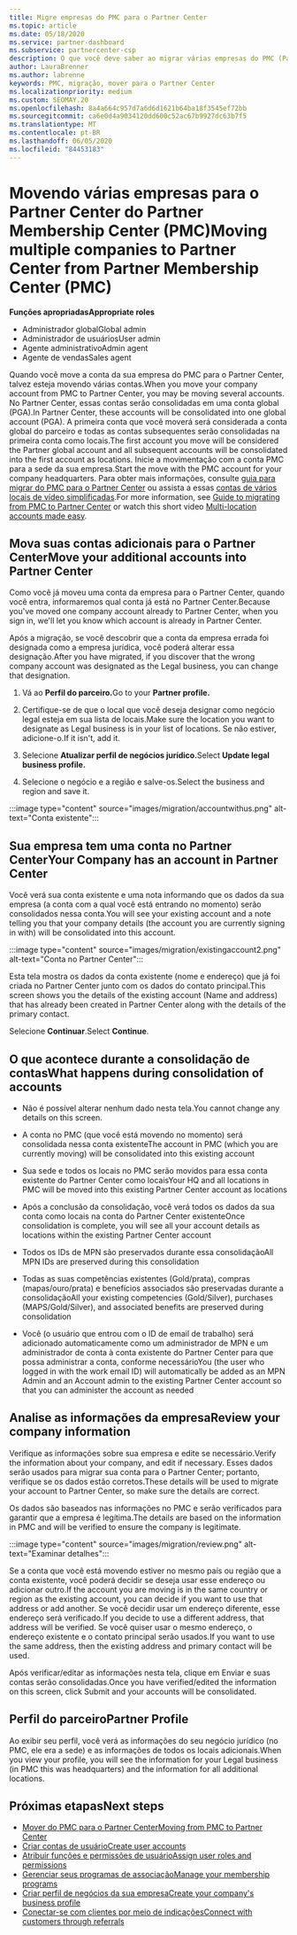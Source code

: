 ```yaml
---
title: Migre empresas do PMC para o Partner Center
ms.topic: article
ms.date: 05/18/2020
ms.service: partner-dashboard
ms.subservice: partnercenter-csp
description: O que você deve saber ao migrar várias empresas do PMC (Partner Membership Center) para o Partner Center e consolidá-las em uma conta global de parceiro.
author: LauraBrenner
ms.author: labrenne
keywords: PMC, migração, mover para o Partner Center
ms.localizationpriority: medium
ms.custom: SEOMAY.20
ms.openlocfilehash: 8a4a664c957d7a6d6d1621b64ba18f3545ef72bb
ms.sourcegitcommit: ca6e0d4a9034120dd600c52ac67b9927dc63b7f5
ms.translationtype: MT
ms.contentlocale: pt-BR
ms.lasthandoff: 06/05/2020
ms.locfileid: "84453183"
---
```

# <a name="moving-multiple-companies-to-partner-center-from-partner-membership-center-pmc"></a><span data-ttu-id="6b79f-104">Movendo várias empresas para o Partner Center do Partner Membership Center (PMC)</span><span class="sxs-lookup"><span data-stu-id="6b79f-104">Moving multiple companies to Partner Center from Partner Membership Center (PMC)</span></span>

<span data-ttu-id="6b79f-105">**Funções apropriadas**</span><span class="sxs-lookup"><span data-stu-id="6b79f-105">**Appropriate roles**</span></span>

- <span data-ttu-id="6b79f-106">Administrador global</span><span class="sxs-lookup"><span data-stu-id="6b79f-106">Global admin</span></span>
- <span data-ttu-id="6b79f-107">Administrador de usuários</span><span class="sxs-lookup"><span data-stu-id="6b79f-107">User admin</span></span>
- <span data-ttu-id="6b79f-108">Agente administrativo</span><span class="sxs-lookup"><span data-stu-id="6b79f-108">Admin agent</span></span>
- <span data-ttu-id="6b79f-109">Agente de vendas</span><span class="sxs-lookup"><span data-stu-id="6b79f-109">Sales agent</span></span>

<span data-ttu-id="6b79f-110">Quando você move a conta da sua empresa do PMC para o Partner Center, talvez esteja movendo várias contas.</span><span class="sxs-lookup"><span data-stu-id="6b79f-110">When you move your company account from PMC to Partner Center, you may be moving several accounts.</span></span> <span data-ttu-id="6b79f-111">No Partner Center, essas contas serão consolidadas em uma conta global (PGA).</span><span class="sxs-lookup"><span data-stu-id="6b79f-111">In Partner Center, these accounts will be consolidated into one global account (PGA).</span></span> <span data-ttu-id="6b79f-112">A primeira conta que você moverá será considerada a conta global do parceiro e todas as contas subsequentes serão consolidadas na primeira conta como locais.</span><span class="sxs-lookup"><span data-stu-id="6b79f-112">The first account you move will be considered the Partner global account and all subsequent accounts will be consolidated into the first account as locations.</span></span> <span data-ttu-id="6b79f-113">Inicie a movimentação com a conta PMC para a sede da sua empresa.</span><span class="sxs-lookup"><span data-stu-id="6b79f-113">Start the move with the PMC account for your company headquarters.</span></span> <span data-ttu-id="6b79f-114">Para obter mais informações, consulte [guia para migrar do PMC para o Partner Center](guide-to-migration.md) ou assista a essas [contas de vários locais de vídeo simplificadas](https://vimeo.com/290335248).</span><span class="sxs-lookup"><span data-stu-id="6b79f-114">For more information, see [Guide to migrating from PMC to Partner Center](guide-to-migration.md) or watch this short video [Multi-location accounts made easy](https://vimeo.com/290335248).</span></span>

## <a name="move-your-additional-accounts-into-partner-center"></a><span data-ttu-id="6b79f-115">Mova suas contas adicionais para o Partner Center</span><span class="sxs-lookup"><span data-stu-id="6b79f-115">Move your additional accounts into Partner Center</span></span>

<span data-ttu-id="6b79f-116">Como você já moveu uma conta da empresa para o Partner Center, quando você entra, informaremos qual conta já está no Partner Center.</span><span class="sxs-lookup"><span data-stu-id="6b79f-116">Because you've moved one company account already to Partner Center, when you sign in, we'll let you know which account is already in Partner Center.</span></span>

<span data-ttu-id="6b79f-117">Após a migração, se você descobrir que a conta da empresa errada foi designada como a empresa jurídica, você poderá alterar essa designação.</span><span class="sxs-lookup"><span data-stu-id="6b79f-117">After you have migrated, if you discover that the wrong company account was designated as the Legal business, you can change that designation.</span></span>

1. <span data-ttu-id="6b79f-118">Vá ao **Perfil do parceiro.**</span><span class="sxs-lookup"><span data-stu-id="6b79f-118">Go to your **Partner profile.**</span></span>

2. <span data-ttu-id="6b79f-119">Certifique-se de que o local que você deseja designar como negócio legal esteja em sua lista de locais.</span><span class="sxs-lookup"><span data-stu-id="6b79f-119">Make sure the location you want to designate as Legal business is in your list of locations.</span></span> <span data-ttu-id="6b79f-120">Se não estiver, adicione-o.</span><span class="sxs-lookup"><span data-stu-id="6b79f-120">If it isn't, add it.</span></span>

3. <span data-ttu-id="6b79f-121">Selecione **Atualizar perfil de negócios jurídico.**</span><span class="sxs-lookup"><span data-stu-id="6b79f-121">Select **Update legal business profile.**</span></span>

4. <span data-ttu-id="6b79f-122">Selecione o negócio e a região e salve-os.</span><span class="sxs-lookup"><span data-stu-id="6b79f-122">Select the business and region and save it.</span></span>

:::image type="content" source="images/migration/accountwithus.png" alt-text="Conta existente":::

## <a name="your-company-has-an-account-in-partner-center"></a><span data-ttu-id="6b79f-124">Sua empresa tem uma conta no Partner Center</span><span class="sxs-lookup"><span data-stu-id="6b79f-124">Your Company has an account in Partner Center</span></span>

<span data-ttu-id="6b79f-125">Você verá sua conta existente e uma nota informando que os dados da sua empresa (a conta com a qual você está entrando no momento) serão consolidados nessa conta.</span><span class="sxs-lookup"><span data-stu-id="6b79f-125">You will see your existing account and a note telling you that your company details (the account you are currently signing in with) will be consolidated into this account.</span></span>

:::image type="content" source="images/migration/existingaccount2.png" alt-text="Conta no Partner Center":::

<span data-ttu-id="6b79f-127">Esta tela mostra os dados da conta existente (nome e endereço) que já foi criada no Partner Center junto com os dados do contato principal.</span><span class="sxs-lookup"><span data-stu-id="6b79f-127">This screen shows you the details of the existing account (Name and address) that has already been created in Partner Center along with the details of the primary contact.</span></span>

<span data-ttu-id="6b79f-128">Selecione **Continuar**.</span><span class="sxs-lookup"><span data-stu-id="6b79f-128">Select **Continue**.</span></span>

## <a name="what-happens-during-consolidation-of-accounts"></a><span data-ttu-id="6b79f-129">O que acontece durante a consolidação de contas</span><span class="sxs-lookup"><span data-stu-id="6b79f-129">What happens during consolidation of accounts</span></span>

- <span data-ttu-id="6b79f-130">Não é possível alterar nenhum dado nesta tela.</span><span class="sxs-lookup"><span data-stu-id="6b79f-130">You cannot change any details on this screen.</span></span>

- <span data-ttu-id="6b79f-131">A conta no PMC (que você está movendo no momento) será consolidada nessa conta existente</span><span class="sxs-lookup"><span data-stu-id="6b79f-131">The account in PMC (which you are currently moving) will be consolidated into this existing account</span></span>

- <span data-ttu-id="6b79f-132">Sua sede e todos os locais no PMC serão movidos para essa conta existente do Partner Center como locais</span><span class="sxs-lookup"><span data-stu-id="6b79f-132">Your HQ and all locations in PMC will be moved into this existing Partner Center account as locations</span></span>

- <span data-ttu-id="6b79f-133">Após a conclusão da consolidação, você verá todos os dados da sua conta como locais na conta do Partner Center existente</span><span class="sxs-lookup"><span data-stu-id="6b79f-133">Once consolidation is complete, you will see all your account details as locations within the existing Partner Center account</span></span>

- <span data-ttu-id="6b79f-134">Todos os IDs de MPN são preservados durante essa consolidação</span><span class="sxs-lookup"><span data-stu-id="6b79f-134">All MPN IDs are preserved during this consolidation</span></span>

- <span data-ttu-id="6b79f-135">Todas as suas competências existentes (Gold/prata), compras (mapas/ouro/prata) e benefícios associados são preservadas durante a consolidação</span><span class="sxs-lookup"><span data-stu-id="6b79f-135">All your existing competencies (Gold/Silver), purchases (MAPS/Gold/Silver), and associated benefits are preserved during consolidation</span></span>

- <span data-ttu-id="6b79f-136">Você (o usuário que entrou com o ID de email de trabalho) será adicionado automaticamente como um administrador de MPN e um administrador de conta à conta existente do Partner Center para que possa administrar a conta, conforme necessário</span><span class="sxs-lookup"><span data-stu-id="6b79f-136">You (the user who logged in with the work email ID) will automatically be added as an MPN Admin and an Account admin to the existing Partner Center account so that you can administer the account as needed</span></span>

## <a name="review-your-company-information"></a><span data-ttu-id="6b79f-137">Analise as informações da empresa</span><span class="sxs-lookup"><span data-stu-id="6b79f-137">Review your company information</span></span>

<span data-ttu-id="6b79f-138">Verifique as informações sobre sua empresa e edite se necessário.</span><span class="sxs-lookup"><span data-stu-id="6b79f-138">Verify the information about your company, and edit if necessary.</span></span>  <span data-ttu-id="6b79f-139">Esses dados serão usados para migrar sua conta para o Partner Center; portanto, verifique se os dados estão corretos.</span><span class="sxs-lookup"><span data-stu-id="6b79f-139">These details will be used to migrate your account to Partner Center, so make sure the details are correct.</span></span>

<span data-ttu-id="6b79f-140">Os dados são baseados nas informações no PMC e serão verificados para garantir que a empresa é legítima.</span><span class="sxs-lookup"><span data-stu-id="6b79f-140">The details are based on the information in PMC and will be verified to ensure the company is legitimate.</span></span>

:::image type="content" source="images/migration/review.png" alt-text="Examinar detalhes":::

<span data-ttu-id="6b79f-142">Se a conta que você está movendo estiver no mesmo país ou região que a conta existente, você poderá decidir se deseja usar esse endereço ou adicionar outro.</span><span class="sxs-lookup"><span data-stu-id="6b79f-142">If the account you are moving is in the same country or region as the existing account, you can decide if you want to use that address or add another.</span></span> <span data-ttu-id="6b79f-143">Se você decidir usar um endereço diferente, esse endereço será verificado.</span><span class="sxs-lookup"><span data-stu-id="6b79f-143">If you decide to use a different address, that address will be verified.</span></span> <span data-ttu-id="6b79f-144">Se você quiser usar o mesmo endereço, o endereço existente e o contato principal serão usados.</span><span class="sxs-lookup"><span data-stu-id="6b79f-144">If you want to use the same address, then the existing address and primary contact will be used.</span></span>

<span data-ttu-id="6b79f-145">Após verificar/editar as informações nesta tela, clique em Enviar e suas contas serão consolidadas.</span><span class="sxs-lookup"><span data-stu-id="6b79f-145">Once you have verified/edited the information on this screen, click Submit and your accounts will be consolidated.</span></span>

## <a name="partner-profile"></a><span data-ttu-id="6b79f-146">Perfil do parceiro</span><span class="sxs-lookup"><span data-stu-id="6b79f-146">Partner Profile</span></span>

<span data-ttu-id="6b79f-147">Ao exibir seu perfil, você verá as informações do seu negócio jurídico (no PMC, ele era a sede) e as informações de todos os locais adicionais.</span><span class="sxs-lookup"><span data-stu-id="6b79f-147">When you view your profile, you will see the information for your Legal business (in PMC this was headquarters) and the information for all additional locations.</span></span>

## <a name="next-steps"></a><span data-ttu-id="6b79f-148">Próximas etapas</span><span class="sxs-lookup"><span data-stu-id="6b79f-148">Next steps</span></span>

- [<span data-ttu-id="6b79f-149">Mover do PMC para o Partner Center</span><span class="sxs-lookup"><span data-stu-id="6b79f-149">Moving from PMC to Partner Center</span></span>](move-pmc-pc-map.md)
- [<span data-ttu-id="6b79f-150">Criar contas de usuário</span><span class="sxs-lookup"><span data-stu-id="6b79f-150">Create user accounts</span></span>](create-user-accounts-and-set-permissions.md)
- [<span data-ttu-id="6b79f-151">Atribuir funções e permissões de usuário</span><span class="sxs-lookup"><span data-stu-id="6b79f-151">Assign user roles and permissions</span></span>](permissions-overview.md)
- [<span data-ttu-id="6b79f-152">Gerenciar seus programas de associação</span><span class="sxs-lookup"><span data-stu-id="6b79f-152">Manage your membership programs</span></span>](renew-mpn-offers.md)
- [<span data-ttu-id="6b79f-153">Criar perfil de negócios da sua empresa</span><span class="sxs-lookup"><span data-stu-id="6b79f-153">Create your company's business profile</span></span>](create-a-marketing-profile.md)
- [<span data-ttu-id="6b79f-154">Conectar-se com clientes por meio de indicações</span><span class="sxs-lookup"><span data-stu-id="6b79f-154">Connect with customers through referrals</span></span>](responding-to-referrals.md)
